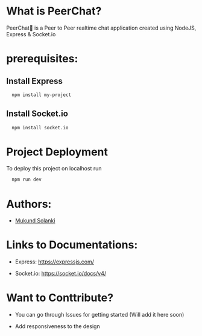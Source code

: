 # What is PeerChat?

PeerChat🍐 is a Peer to Peer realtime chat application created using NodeJS, Express &amp; Socket.io

# prerequisites:
## Install Express
```bash
  npm install my-project
```

## Install Socket.io
```bash
  npm install socket.io
```

# Project Deployment
To deploy this project on localhost run

```bash
  npm run dev
```

# Authors:

- [Mukund Solanki](https://github.com/mukundsolanki)

# Links to Documentations:
- Express: https://expressjs.com/

- Socket.io: https://socket.io/docs/v4/

# Want to Conttribute?
- You can go through Issues for getting started (Will add it here soon)

- Add responsiveness to the design
